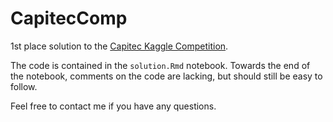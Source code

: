 # CapitecComp
1st place solution to the [Capitec Kaggle Competition](https://www.kaggle.com/c/capitec-bblb).

The code is contained in the `solution.Rmd` notebook. Towards the end of the notebook, comments on the code are lacking, but should still be easy to follow.

Feel free to contact me if you have any questions.
